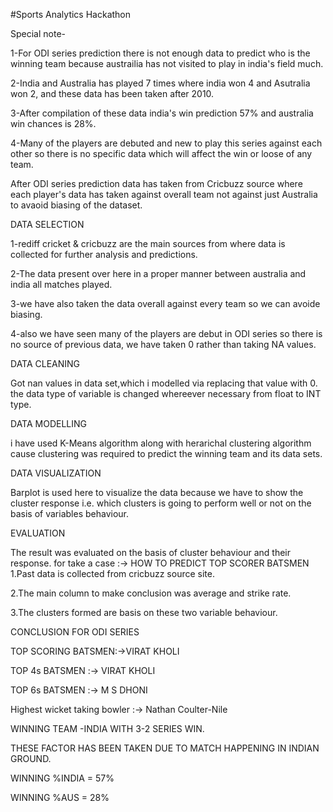 #Sports Analytics Hackathon

Special note-

1-For ODI series prediction there is not enough data to predict who is the winning team because austrailia has not visited to play in india's field much.

2-India and Australia has played 7 times where india won 4 and Asutralia won 2, and these data has been taken after 2010.

3-After compilation of these data india's win prediction 57% and australia win chances is 28%.

4-Many of the players are debuted and new to play this series against each other so there is no specific data which will affect the win or loose of any team.



After ODI series prediction data has taken from Cricbuzz source where each player's data has taken against overall team not against just 
Australia to avaoid biasing of the dataset.

DATA SELECTION

1-rediff cricket & cricbuzz are the main sources from where data is collected for further analysis and predictions.

2-The data present over here in a proper manner between australia and india all matches played.

3-we have also taken the data overall against every team so we can avoide biasing.

4-also we have seen many of the players are debut in ODI series so there is no source of previous data, we have taken 0 rather than taking NA values.



DATA CLEANING

Got nan values in data set,which i modelled via replacing that value with 0.
the data type of variable is changed whereever necessary from float to INT type.

DATA MODELLING

i have used K-Means algorithm along with herarichal clustering algorithm cause clustering was required to predict the winning team and its data sets.

DATA VISUALIZATION

Barplot is used here to visualize the data because we have to show the cluster response i.e. which clusters is going to perform well or not on the basis of variables behaviour.


EVALUATION

The result was evaluated on the basis of cluster behaviour and their response.
for take a case :->
HOW TO PREDICT TOP SCORER BATSMEN
1.Past data is collected from cricbuzz source site.

2.The main column to make conclusion was average and strike rate.

3.The clusters formed are basis on these two variable behaviour.

CONCLUSION FOR ODI SERIES

TOP SCORING BATSMEN:->VIRAT KHOLI

TOP 4s BATSMEN :-> VIRAT KHOLI

TOP 6s BATSMEN :-> M S DHONI

Highest wicket taking bowler :-> Nathan Coulter-Nile

WINNING TEAM -INDIA WITH 3-2 SERIES WIN.

THESE FACTOR HAS BEEN TAKEN DUE TO MATCH HAPPENING IN INDIAN GROUND.

WINNING %INDIA = 57%

WINNING %AUS   = 28%

